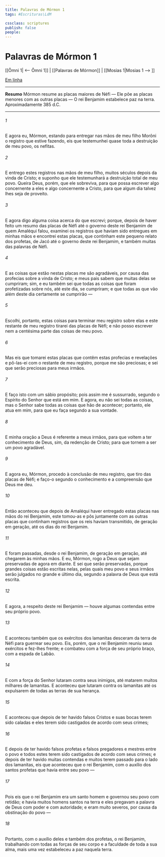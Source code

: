 ```yaml
---
title: Palavras de Mórmon 1
tags: #Escrituras\LdM

cssclass: scriptures
publish: false
people:
---
```


# Palavras de Mórmon 1
[[Ômni 1| <-- Ômni 1]] | [[Palavras de Mórmon]] | [[Mosias 1|Mosias 1 --> ]]

[Em linha](https://churchofjesuschrist.org/study/scriptures/bofm/w-of-m/1?lang=por)

---
__Resumo__
Mórmon resume as placas maiores de Néfi — Ele põe as placas menores com as outras placas — O rei Benjamim estabelece paz na terra. Aproximadamente 385 d.C.

---
###### 1 
E agora eu, Mórmon, estando para entregar nas mãos de meu filho Morôni o registro que estive fazendo, eis que testemunhei quase toda a destruição de meu povo, os nefitas.

###### 2 
E entrego estes registros nas mãos de meu filho, muitos séculos depois da vinda de Cristo; e suponho que ele testemunhará a destruição total de meu povo. Queira Deus, porém, que ele sobreviva, para que possa escrever algo concernente a eles e algo concernente a Cristo, para que algum dia talvez lhes seja de proveito.

###### 3 
E agora digo alguma coisa acerca do que escrevi; porque, depois de haver feito um resumo das placas de Néfi até o governo deste rei Benjamim de quem Amaléqui falou, examinei os registros que haviam sido entregues em minhas mãos e encontrei estas placas, que continham este pequeno relato dos profetas, de Jacó até o governo deste rei Benjamim, e também muitas das palavras de Néfi.

###### 4 
E as coisas que estão nestas placas me são agradáveis, por causa das profecias sobre a vinda de Cristo; e meus pais sabem que muitas delas se cumpriram; sim, e eu também sei que todas as coisas que foram profetizadas sobre nós, até este dia, se cumpriram; e que todas as que vão além deste dia certamente se cumprirão —

###### 5 
Escolhi, portanto, estas coisas para terminar meu registro sobre elas e este restante de meu registro tirarei das placas de Néfi; e não posso escrever nem a centésima parte das coisas de meu povo.

###### 6 
Mas eis que tomarei estas placas que contêm estas profecias e revelações e pô-las-ei com o restante de meu registro, porque me são preciosas; e sei que serão preciosas para meus irmãos.

###### 7 
E faço isto com um sábio propósito; pois assim me é sussurrado, segundo o Espírito do Senhor que está em mim. E agora, eu não sei todas as coisas, mas o Senhor sabe todas as coisas que hão de acontecer; portanto, ele atua em mim, para que eu faça segundo a sua vontade.

###### 8 
E minha oração a Deus é referente a meus irmãos, para que voltem a ter conhecimento de Deus, sim, da redenção de Cristo; para que tornem a ser um povo agradável.

###### 9 
E agora eu, Mórmon, procedo à conclusão de meu registro, que tiro das placas de Néfi; e faço-o segundo o conhecimento e a compreensão que Deus me deu.

###### 10 
Então aconteceu que depois de Amaléqui haver entregado estas placas nas mãos do rei Benjamim, este tomou-as e pôs juntamente com as outras placas que continham registros que os reis haviam transmitido, de geração em geração, até os dias do rei Benjamim.

###### 11 
E foram passadas, desde o rei Benjamim, de geração em geração, até chegarem às minhas mãos. E eu, Mórmon, rogo a Deus que sejam preservadas de agora em diante. E sei que serão preservadas, porque grandes coisas estão escritas nelas, pelas quais meu povo e seus irmãos serão julgados no grande e último dia, segundo a palavra de Deus que está escrita.

###### 12 
E agora, a respeito deste rei Benjamim — houve algumas contendas entre seu próprio povo.

###### 13 
E aconteceu também que os exércitos dos lamanitas desceram da terra de Néfi para guerrear seu povo. Eis, porém, que o rei Benjamim reuniu seus exércitos e fez-lhes frente; e combateu com a força de seu próprio braço, com a espada de Labão.

###### 14 
E com a força do Senhor lutaram contra seus inimigos, até matarem muitos milhares de lamanitas. E aconteceu que lutaram contra os lamanitas até os expulsarem de todas as terras de sua herança.

###### 15 
E aconteceu que depois de ter havido falsos Cristos e suas bocas terem sido caladas e eles terem sido castigados de acordo com seus crimes;

###### 16 
E depois de ter havido falsos profetas e falsos pregadores e mestres entre o povo e todos estes terem sido castigados de acordo com seus crimes; e depois de ter havido muitas contendas e muitos terem passado para o lado dos lamanitas, eis que aconteceu que o rei Benjamim, com o auxílio dos santos profetas que havia entre seu povo —

###### 17 
Pois eis que o rei Benjamim era um santo homem e governou seu povo com retidão; e havia muitos homens santos na terra e eles pregavam a palavra de Deus com poder e com autoridade; e eram muito severos, por causa da obstinação do povo —

###### 18 
Portanto, com o auxílio deles e também dos profetas, o rei Benjamim, trabalhando com todas as forças de seu corpo e a faculdade de toda a sua alma, mais uma vez estabeleceu a paz naquela terra.

